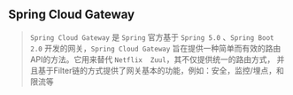 ## Spring Cloud Gateway
> `Spring Cloud Gateway` 是 `Spring` 官方基于 `Spring 5.0` 、`Spring Boot 2.0`
开发的网关，`Spring Cloud Gateway` 旨在提供一种简单而有效的路由API的方法。它用来替代 `Netflix  Zuul`，其不仅提供统一的路由方式，
并且基于Filter链的方式提供了网关基本的功能，例如：安全，监控/埋点，和限流等